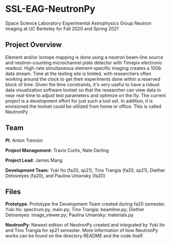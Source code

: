 # SSL-EAG-NeutronPy
Space Science Laboratory Experimental Astrophysics Group Neutron Imaging at UC Berkeley for Fall 2020 and Spring 2021 

## Project Overview
Element and/or isotope mapping is done using a neutron beam-line source and
neutron-counting microchannel plate detector with Timepix electronic readout. High-rate
simultaneous element-specific imaging creates a 10Gb data stream. Time at the testing site is
limited, with researchers often working around the clock to get their experiments done within a
reserved block of time. Given the time constraints, it's very useful to have a robust data
visualization software toolset so that the researcher can view data in near real-time to adjust
test parameters and optimize on the fly. The current project is a development effort for just such
a tool set. In addition, it is envisioned the toolset could be utilized from home or office. This is called NeutronPy

## Team
**PI**: Anton Tremsin

**Project Management**: Travis Curtis, Nate Darling

**Project Lead**: James Mang

**Development Team**: Yuki Ito (fa20, sp21), Tino Trangia (fa20, sp21), Diether Delosreyes (fa20), and Paulina Umansky (fa20)

## Files
**Prototype**: Prototype the Development Team created during fa20 semester. Yuki Ito: spectrum.py, main.py; Tino Trangia: beamline.py; Diether Delosreyes: image_viewer.py; Paulina Umansky: materials.py

**NeutronPy**: Newest edition of NeutronPy created and integrated by Yuki Ito and Tino Trangia for sp21 semester. More Information of how NeutronPy works can be found on the directory README and the code itself.

